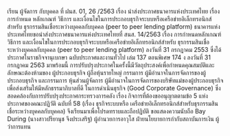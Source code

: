 เรียน ผู้จัดการ
กับบุคคล
ที่ ฝนส. 01, 26 /2563 เรื่อง นำส่งประกาศธนาคารแห่งประเทศไทย เรื่อง การกำหนด
หลักเกณฑ์ วิธีการ และเงื่อนไขในการประกอบธุรกิจระบบหรือเครือข่ายอิเล็กทรอนิกส์สำหรับ
ธุรกรรมสินเชื่อระหว่างบุคคลกับบุคคล (peer to peer lending platform)
ธนาคารแห่งประเทศไทยขอนําส่งประกาศธนาคารแห่งประเทศไทยที่ สนส. 14/2563 เรื่อง
การกำหนดหลักเกณฑ์ วิธีการ และเงื่อนไขในการประกอบธุรกิจระบบหรือเครือข่ายอิเล็กทรอนิกส์สำหรับ
ธุรกรรมสินเชื่อระหว่างบุคคลกับบุคคล (peer to peer lending platform) ลงวันที่ 31 กรกฎาคม 2553
ซึ่งได้ประกาศในราชกิจจานุเบกษา ฉบับประกาศและงานทั่วไป เล่ม 137 ตอนพิเศษ 174 ง ลงวันที่
31 กรกฎาคม 2563 มาพร้อมนี้
การปรับปรุงประกาศในครั้งนี้มีวัตถุประสงค์เพื่อกำหนดคุณสมบัติและลักษณะต้องห้ามของ
ผู้ประกอบธุรกิจ ผู้ถือหุ้นรายใหญ่ กรรมการ ผู้มีอำนาจในการจัดการของผู้ประกอบธุรกิจ และกรรมการ
หุ้นส่วนผู้จัดการ ผู้มีอำนาจในการจัดการของบริษัทแม่ของผู้ประกอบธุรกิจ เพื่อส่งเสริมให้มีหลักธรรมาภิบาลที่ดี
ในการดำเนินธุรกิจ (Good Corporate Governance) ซึ่งสอดคล้องกับการปรับปรุงประกาศกระทรวงการคลัง
เรื่อง กิจการที่ต้องขออนุญาตตามข้อ 5 แห่งประกาศของคณะปฏิวัติ ฉบับที่ 58 (เรื่อง ธุรกิจระบบหรือ
เครือข่ายอิเล็กทรอนิกส์สำหรับธุรกรรมสินเชื่อระหว่างบุคคลกับบุคคล)
จึงเรียนมาเพื่อโปรดทราบและถือปฏิบัติ
ขอแสดงความนับถือ
Bay During
(นางสาวปรียานุช จึงประเสริฐ)
ผู้อำนวยการอาวุโส ฝ่ายนโยบายการกำกับสถาบันการเงิน
ผู้ว่าการแทน

